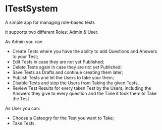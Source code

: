 # ITestSystem
A simple app for managing role-based tests

It supports two different Roles: Admin & User.

As Admin you can:
  - Create Tests where you have the ability to add Questions and Answers to your Test;
  - Edit Tests in case they are not yet Published;
  - Delete Tests again in case they are not yet Published;
  - Save Tests as Drafts and continue creating them later;
  - Publish Tests and let the Users to take your them;
  - Disable Tests and stop the Users from Taking the given Tests,
  - Review Test Results for every taken Test by the Users, including the Answers they give to every question and the Time it took them to Take the Test
  
As User you can:
  - Choose a Cateogry for the Test you want to Take;
  - Take Tests.

